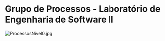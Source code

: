 # Grupo de Processos - Laboratório de Engenharia de Software II

![ProcessosNivel0.jpg](/.attachments/ProcessosNivel0-d1f62e3a-6854-45df-b5f2-892b8cf40f6a.jpg)


